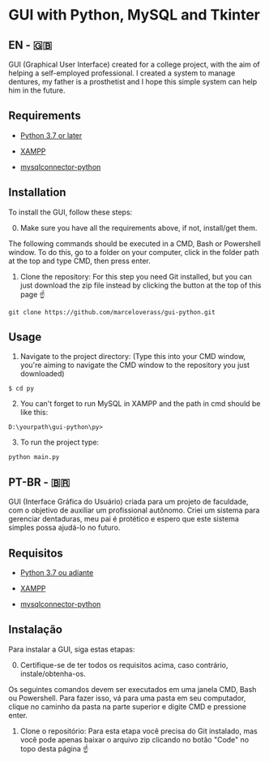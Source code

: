 # GUI with Python, MySQL and Tkinter

## EN - :uk:

GUI (Graphical User Interface) created for a college project, with the aim of helping a self-employed professional. I created a system to manage dentures, my father is a prosthetist and I hope this simple system can help him in the future.

## Requirements
 * [Python 3.7 or later](https://www.python.org/downloads/)
 
 * [XAMPP](https://www.apachefriends.org/pt_br/download.html)
 
 * [mysqlconnector-python](https://dev.mysql.com/downloads/connector/python/)

## Installation

To install the GUI, follow these steps:

   0. Make sure you have all the requirements above, if not, install/get them.

The following commands should be executed in a CMD, Bash or Powershell window. To do this, go to a folder on your computer, click in the folder path at the top and type CMD, then press enter.

   1. Clone the repository: For this step you need Git installed, but you can just download the zip file instead by clicking the button at the top of this page ☝️
   ```
   git clone https://github.com/marceloverass/gui-python.git
   ```
   
   ## Usage
   
   1. Navigate to the project directory: (Type this into your CMD window, you're aiming to navigate the CMD window to the repository you just downloaded)
   
   ```
   $ cd py
   ```
   
   2. You can't forget to run MySQL in XAMPP and the path in cmd should be like this:
   
   ```
   D:\yourpath\gui-python\py>
   ```
   3. To run the project type:
   
   ```
   python main.py
   ```
   
   ## PT-BR - :brazil:
   
GUI (Interface Gráfica do Usuário) criada para um projeto de faculdade, com o objetivo de auxiliar um profissional autônomo. Criei um sistema para gerenciar dentaduras, meu pai é protético e espero que este sistema simples possa ajudá-lo no futuro.

## Requisitos
   
   * [Python 3.7 ou adiante](https://www.python.org/downloads/)
   
   * [XAMPP](https://www.apachefriends.org/pt_br/download.html)
   
   * [mysqlconnector-python](https://dev.mysql.com/downloads/connector/python/)
   
## Instalação

Para instalar a GUI, siga estas etapas:

   0. Certifique-se de ter todos os requisitos acima, caso contrário, instale/obtenha-os.
   
Os seguintes comandos devem ser executados em uma janela CMD, Bash ou Powershell. Para fazer isso, vá para uma pasta em seu computador, clique no caminho da pasta na parte superior e digite CMD e pressione enter.

   1. Clone o repositório: Para esta etapa você precisa do Git instalado, mas você pode apenas baixar o arquivo zip clicando no botão "Code" no topo desta página ☝️
   
